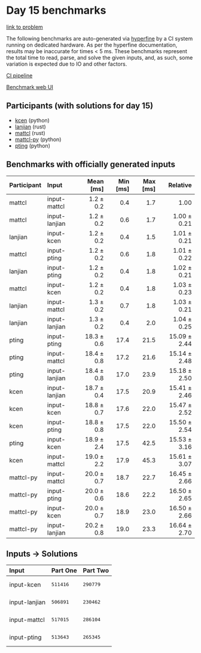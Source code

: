 # Day 15 benchmarks

[link to problem](https://adventofcode.com/2023/day/15)

The following benchmarks are auto-generated via
[hyperfine](https://github.com/sharkdp/hyperfine) by a CI system running on
dedicated hardware. As per the hyperfine documentation, results may be
inaccurate for times < 5 ms. These benchmarks represent the total time to read,
parse, and solve the given inputs, and, as such, some variation is expected due
to IO and other factors.

[CI pipeline](http://ci.papercode.net:8080/teams/main/pipelines/aoc2023)

[Benchmark web UI](https://aoc.ancalagon.black)


## Participants (with solutions for day 15)

- [kcen](https://github.com/kcen/aoc2023) (python)
- [lanjian](https://github.com/lanjian/aoc-2023) (rust)
- [mattcl](https://github.com/mattcl/aoc2023) (rust)
- [mattcl-py](https://github.com/mattcl/aoc2023-py) (python)
- [pting](https://github.com/pting/aoc2023) (python)


## Benchmarks with officially generated inputs

| Participant | Input | Mean [ms] | Min [ms] | Max [ms] | Relative |
|:---|:---|---:|---:|---:|---:|
| mattcl | input-mattcl | 1.2 ± 0.2 | 0.4 | 1.7 | 1.00 |
| mattcl | input-lanjian | 1.2 ± 0.2 | 0.6 | 1.7 | 1.00 ± 0.21 |
| lanjian | input-kcen | 1.2 ± 0.2 | 0.4 | 1.5 | 1.01 ± 0.21 |
| mattcl | input-pting | 1.2 ± 0.2 | 0.6 | 1.8 | 1.01 ± 0.22 |
| lanjian | input-pting | 1.2 ± 0.2 | 0.4 | 1.8 | 1.02 ± 0.21 |
| mattcl | input-kcen | 1.2 ± 0.2 | 0.4 | 1.8 | 1.03 ± 0.23 |
| lanjian | input-mattcl | 1.3 ± 0.2 | 0.7 | 1.8 | 1.03 ± 0.21 |
| lanjian | input-lanjian | 1.3 ± 0.2 | 0.4 | 2.0 | 1.04 ± 0.25 |
| pting | input-pting | 18.3 ± 0.6 | 17.4 | 21.5 | 15.09 ± 2.44 |
| pting | input-mattcl | 18.4 ± 0.8 | 17.2 | 21.6 | 15.14 ± 2.48 |
| pting | input-lanjian | 18.4 ± 0.8 | 17.0 | 23.9 | 15.18 ± 2.50 |
| kcen | input-lanjian | 18.7 ± 0.4 | 17.5 | 20.9 | 15.41 ± 2.46 |
| kcen | input-kcen | 18.8 ± 0.7 | 17.6 | 22.0 | 15.47 ± 2.52 |
| kcen | input-pting | 18.8 ± 0.8 | 17.5 | 22.0 | 15.50 ± 2.54 |
| pting | input-kcen | 18.9 ± 2.4 | 17.5 | 42.5 | 15.53 ± 3.16 |
| kcen | input-mattcl | 19.0 ± 2.2 | 17.9 | 45.3 | 15.61 ± 3.07 |
| mattcl-py | input-mattcl | 20.0 ± 0.7 | 18.7 | 22.7 | 16.45 ± 2.66 |
| mattcl-py | input-pting | 20.0 ± 0.6 | 18.6 | 22.2 | 16.50 ± 2.65 |
| mattcl-py | input-kcen | 20.0 ± 0.7 | 18.9 | 23.0 | 16.50 ± 2.66 |
| mattcl-py | input-lanjian | 20.2 ± 0.8 | 19.0 | 23.3 | 16.64 ± 2.70 |


## Inputs -> Solutions

| Input | Part One | Part Two |
|:---|:---|:---|
|input-kcen|<pre>511416</pre>|<pre>290779</pre>|
|input-lanjian|<pre>506891</pre>|<pre>230462</pre>|
|input-mattcl|<pre>517015</pre>|<pre>286104</pre>|
|input-pting|<pre>513643</pre>|<pre>265345</pre>|